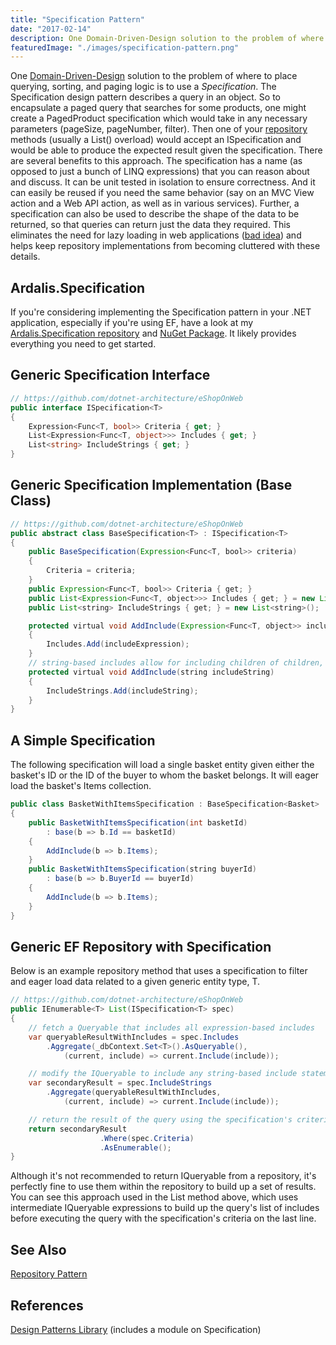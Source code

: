 ```yaml
---
title: "Specification Pattern"
date: "2017-02-14"
description: One Domain-Driven-Design solution to the problem of where to place querying, sorting, and paging logic is to use a Specification.
featuredImage: "./images/specification-pattern.png"
---
```


One [Domain-Driven-Design](http://bit.ly/PS-DDD) solution to the problem of where to place querying, sorting, and paging logic is to use a _Specification_. The Specification design pattern describes a query in an object. So to encapsulate a paged query that searches for some products, one might create a PagedProduct specification which would take in any necessary parameters (pageSize, pageNumber, filter). Then one of your [repository](/design-patterns/repository-pattern) methods (usually a List() overload) would accept an ISpecification and would be able to produce the expected result given the specification. There are several benefits to this approach. The specification has a name (as opposed to just a bunch of LINQ expressions) that you can reason about and discuss. It can be unit tested in isolation to ensure correctness. And it can easily be reused if you need the same behavior (say on an MVC View action and a Web API action, as well as in various services). Further, a specification can also be used to describe the shape of the data to be returned, so that queries can return just the data they required. This eliminates the need for lazy loading in web applications ([bad idea](https://ardalis.com/avoid-lazy-loading-entities-in-asp-net-applications)) and helps keep repository implementations from becoming cluttered with these details.

## Ardalis.Specification

If you're considering implementing the Specification pattern in your .NET application, especially if you're using EF, have a look at my [Ardalis.Specification repository](https://github.com/ardalis/Specification) and [NuGet Package](https://www.nuget.org/packages/Ardalis.Specification). It likely provides everything you need to get started.

## Generic Specification Interface

```csharp
// https://github.com/dotnet-architecture/eShopOnWeb
public interface ISpecification<T>
{
    Expression<Func<T, bool>> Criteria { get; }
    List<Expression<Func<T, object>>> Includes { get; }
    List<string> IncludeStrings { get; }
}
```

## Generic Specification Implementation (Base Class)

```java
// https://github.com/dotnet-architecture/eShopOnWeb
public abstract class BaseSpecification<T> : ISpecification<T>
{
    public BaseSpecification(Expression<Func<T, bool>> criteria)
    {
        Criteria = criteria;
    }
    public Expression<Func<T, bool>> Criteria { get; }
    public List<Expression<Func<T, object>>> Includes { get; } = new List<Expression<Func<T, object>>>();
    public List<string> IncludeStrings { get; } = new List<string>();

    protected virtual void AddInclude(Expression<Func<T, object>> includeExpression)
    {
        Includes.Add(includeExpression);
    }
    // string-based includes allow for including children of children, e.g. Basket.Items.Product
    protected virtual void AddInclude(string includeString)
    {
        IncludeStrings.Add(includeString);
    }
}
```

## A Simple Specification

The following specification will load a single basket entity given either the basket's ID or the ID of the buyer to whom the basket belongs. It will eager load the basket's Items collection.

```java
public class BasketWithItemsSpecification : BaseSpecification<Basket>
{
    public BasketWithItemsSpecification(int basketId)
        : base(b => b.Id == basketId)
    {
        AddInclude(b => b.Items);
    }
    public BasketWithItemsSpecification(string buyerId)
        : base(b => b.BuyerId == buyerId)
    {
        AddInclude(b => b.Items);
    }
}
```

## Generic EF Repository with Specification

Below is an example repository method that uses a specification to filter and eager load data related to a given generic entity type, T.

```java
// https://github.com/dotnet-architecture/eShopOnWeb
public IEnumerable<T> List(ISpecification<T> spec)
{
    // fetch a Queryable that includes all expression-based includes
    var queryableResultWithIncludes = spec.Includes
        .Aggregate(_dbContext.Set<T>().AsQueryable(),
            (current, include) => current.Include(include));

    // modify the IQueryable to include any string-based include statements
    var secondaryResult = spec.IncludeStrings
        .Aggregate(queryableResultWithIncludes,
            (current, include) => current.Include(include));

    // return the result of the query using the specification's criteria expression
    return secondaryResult
                    .Where(spec.Criteria)
                    .AsEnumerable();
}
```

Although it's not recommended to return IQueryable from a repository, it's perfectly fine to use them within the repository to build up a set of results. You can see this approach used in the List method above, which uses intermediate IQueryable expressions to build up the query's list of includes before executing the query with the specification's criteria on the last line.

## See Also

[Repository Pattern](/design-patterns/repository-pattern)

## References

[Design Patterns Library](http://bit.ly/DesignPatternsLibrary) (includes a module on Specification)
